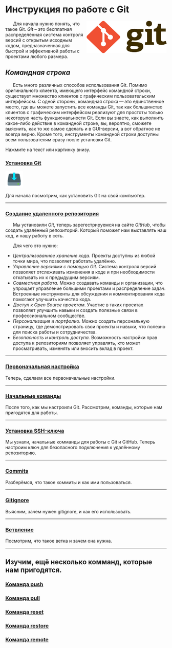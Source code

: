 # Инструкция по работе с Git

<img
  src="image.png"
  align="right"
  alt="Git"
  width="250"
  height="100" />

&nbsp;&nbsp;&nbsp;&nbsp;&nbsp;&nbsp;Для начала нужно понять, что такое Git. _Git_ – это бесплатная распределённая система контроля версий с открытым исходным кодом, предназначенная для быстрой и эффективной работы с проектами любого размера.

## *Командная строка*
&nbsp;&nbsp;&nbsp;&nbsp;&nbsp;&nbsp;Есть много различных способов использования Git. Помимо оригинального клиента, имеющего интерфейс командной строки, существует множество клиентов с графическим пользовательским интерфейсом. С одной стороны, командная строка — это единственное место, где вы можете запустить все команды Git, так как большинство клиентов с графическим интерфейсом реализуют для простоты только некоторую часть функциональности Git. Если вы знаете, как выполнить какое-либо действие в командной строке, вы, вероятно, сможете выяснить, как то же самое сделать и в GUI-версии, а вот обратное не всегда верно. Кроме того, инструменты командной строки доступны всем пользователям сразу после установки Git.

Нажмите на текст или картинку внизу.

### [**Установка Git**](setup.md)

<p><a href="setup.md"><img 
src="image-1.png" 
width="55" 
height="50" 
alt="Установка">
</a></p>

Для начала посмотрим, как установить Git на свой компьютер.

---

### [**Создание удаленного репозитория**](github.md)

&nbsp;&nbsp;&nbsp;&nbsp;&nbsp;&nbsp;Мы установили *Git*, теперь зарегестрируемся на сайте *GitHub*, чтобы создать удалённый репозиторий. Который поможет нам выставлять наш код, и нашу работу в сеть.  

&nbsp;&nbsp;&nbsp;&nbsp;&nbsp;&nbsp;Для чего это нужно:  

+ *Централизованное хранение кода.* Проекты доступны из любой точки мира, что позволяет работать удалённо.
+ *Управление версиями с помощью Git.* Система контроля версий позволяет отслеживать изменения в коде и при необходимости откатывать их к предыдущим версиям.
+ *Совместная работа.* Можно создавать команды и организации, что упрощает управление большими проектами и распределение задач. Встроенные инструменты для обсуждения и комментирования кода помогают улучшить качество кода.
+ *Доступ к Open Source проектам*. Участие в таких проектах позволяет улучшить навыки и создать полезные связи в профессиональном сообществе.
+ *Персонализация и портфолио.* Можно создать персональную страницу, где демонстрировать свои проекты и навыки, что полезно для поиска работы и сотрудничества.
+ *Безопасность и контроль доступа.* Возможность настройки прав доступа к репозиториям позволяет управлять, кто может просматривать, изменять или вносить вклад в проект.
  
---

### [**Первоначальная настройка**](firstSetup.md)

Теперь, сделаем все первоначальные настройки.

---

### [**Начальные команды**](command.md)

После того, как мы настроили Git. Рассмотрим, команды, которые нам пригодятся для работы.

---

### [**Установка SSH-ключа**](ssh.md)

Мы узнали, начальные комманды для работы с Git и GitHub. Теперь настроим ключ для безопасного подключения к удалённому репозиторию.

---

### [**Commits**](commits.md)

Разберёмся, что такое коммиты и как ими пользоваться.

---

### [**Gitignore**](ignore.md)

Выясним, зачем нужен gitignore, и как его использовать.

---

### [**Ветвление**](branch.md)

Посмотрим, что такое ветка и зачем она нужна.

---

Изучим, ещё несколько комманд, которые нам  пригодятся.
---
### [**Команда push**](push.md)

### [**Команда pull**](pull.md)

### [**Команда reset**](reset.md)

### [**Команда restore**](restore.md)

### [**Команда remote**](remote.md)